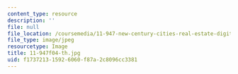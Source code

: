 ```yaml
---
content_type: resource
description: ''
file: null
file_location: /coursemedia/11-947-new-century-cities-real-estate-digital-technology-and-design-fall-2004/f173721315926060f87a2c8096cc3381_11-947f04-th.jpg
file_type: image/jpeg
resourcetype: Image
title: 11-947f04-th.jpg
uid: f1737213-1592-6060-f87a-2c8096cc3381
---
```

